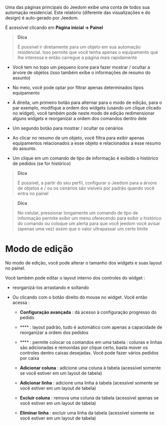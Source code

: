 Uma das páginas principais do Jeedom exibe uma conta de todos
sua automação residencial. Este relatório (diferente das visualizações e do design) é
auto-gerado por Jeedom.

É acessível clicando em **Página inicial → Painel**

> **Dica**
>
> É possível ir diretamente para um objeto em sua automação residencial.
> Isso permite que você tenha apenas o equipamento que lhe interessa e
> então carregue a página mais rapidamente

-   Você tem no topo um pequeno ícone para fazer
    mostrar / ocultar a árvore de objetos (isso também exibe o
    informações de resumo do assunto)

-   No meio, você pode optar por filtrar apenas determinados tipos
    equipamento

-   À direita, um primeiro botão para alternar para o modo de edição, para o par
    exemplo, modifique a ordem dos widgets (usando um clique clicado
    no widget), você também pode neste modo de edição
    redimensionar alguns widgets e reorganizar a ordem dos comandos
    dentro dele

-   Um segundo botão para mostrar / ocultar os cenários

-   Ao clicar no resumo de um objeto, você filtra para exibir apenas
    equipamentos relacionados a esse objeto e relacionados a esse
    resumo do assunto.

-   Um clique em um comando de tipo de informação é exibido
    o histórico de pedidos (se for histórico)

> **Dica**
>
> É possível, a partir do seu perfil, configurar o Jeedom para
> a árvore de objetos e / ou os cenários são visíveis por padrão
> quando você entra no painel

> **Dica**
>
> No celular, pressionar longamente um comando de tipo de informação permite
> exibir um menu oferecendo para exibir o histórico do
> comando ou coloque um alerta para que você jeedom você
> avisar (apenas uma vez) assim que o valor ultrapassar um certo limite

Modo de edição 
============

No modo de edição, você pode alterar o tamanho dos widgets e suas
layout no painel.

Você também pode editar o layout interno dos controles do widget
:

-   reorganizá-los arrastando e soltando

-   Ou clicando com o botão direito do mouse no widget. Você então acessa :

    -   **Configuração avançada** : dá acesso à configuração
        progresso do pedido

    -   **** : layout padrão, tudo é automático
        com apenas a capacidade de reorganizar a ordem dos pedidos

    -   **** : permite colocar os comandos em uma tabela :
        colunas e linhas são adicionadas e removidas por clique
        certo, basta mover os controles dentro
        caixas desejadas. Você pode fazer vários pedidos por caixa

    -   **Adicionar coluna** : adicione uma coluna à tabela (acessível
        somente se você estiver em um layout de tabela)

    -   **Adicionar linha** : adicione uma linha à tabela (acessível
        somente se você estiver em um layout de tabela)

    -   **Excluir coluna** : remova uma coluna da tabela
        (acessível apenas se você estiver em um layout de tabela)

    -   **Eliminar linha** : excluir uma linha da tabela (acessível
        somente se você estiver em um layout de tabela)


